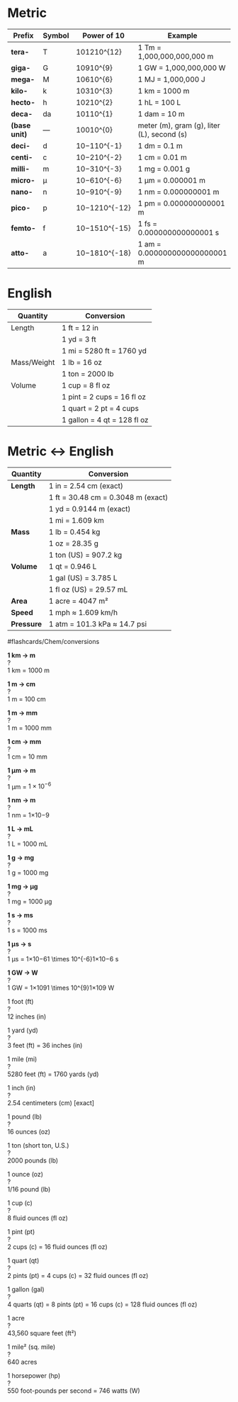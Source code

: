 # Metric

| Prefix          | Symbol | Power of 10   | Example                                    |     |
| --------------- | ------ | ------------- | ------------------------------------------ | --- |
| **tera-**       | T      | 101210^{12}   | 1 Tm = 1,000,000,000,000 m                 |     |
| **giga-**       | G      | 10910^{9}     | 1 GW = 1,000,000,000 W                     |     |
| **mega-**       | M      | 10610^{6}     | 1 MJ = 1,000,000 J                         |     |
| **kilo-**       | k      | 10310^{3}     | 1 km = 1000 m                              |     |
| **hecto-**      | h      | 10210^{2}     | 1 hL = 100 L                               |     |
| **deca-**       | da     | 10110^{1}     | 1 dam = 10 m                               |     |
| **(base unit)** | —      | 10010^{0}     | meter (m), gram (g), liter (L), second (s) |     |
| **deci-**       | d      | 10−110^{-1}   | 1 dm = 0.1 m                               |     |
| **centi-**      | c      | 10−210^{-2}   | 1 cm = 0.01 m                              |     |
| **milli-**      | m      | 10−310^{-3}   | 1 mg = 0.001 g                             |     |
| **micro-**      | µ      | 10−610^{-6}   | 1 µm = 0.000001 m                          |     |
| **nano-**       | n      | 10−910^{-9}   | 1 nm = 0.000000001 m                       |     |
| **pico-**       | p      | 10−1210^{-12} | 1 pm = 0.000000000001 m                    |     |
| **femto-**      | f      | 10−1510^{-15} | 1 fs = 0.000000000000001 s                 |     |
| **atto-**       | a      | 10−1810^{-18} | 1 am = 0.000000000000000001 m              |     |

# English
|Quantity|Conversion|
|---|---|
|Length|1 ft = 12 in|
||1 yd = 3 ft|
||1 mi = 5280 ft = 1760 yd|
|Mass/Weight|1 lb = 16 oz|
||1 ton = 2000 lb|
|Volume|1 cup = 8 fl oz|
||1 pint = 2 cups = 16 fl oz|
||1 quart = 2 pt = 4 cups|
||1 gallon = 4 qt = 128 fl oz|

# Metric <-> English
| Quantity     | Conversion                         |
| ------------ | ---------------------------------- |
| **Length**   | 1 in = 2.54 cm (exact)             |
|              | 1 ft = 30.48 cm = 0.3048 m (exact) |
|              | 1 yd = 0.9144 m (exact)            |
|              | 1 mi = 1.609 km                    |
| **Mass**     | 1 lb = 0.454 kg                    |
|              | 1 oz = 28.35 g                     |
|              | 1 ton (US) = 907.2 kg              |
| **Volume**   | 1 qt = 0.946 L                     |
|              | 1 gal (US) = 3.785 L               |
|              | 1 fl oz (US) = 29.57 mL            |
| **Area**     | 1 acre = 4047 m²                   |
| **Speed**    | 1 mph ≈ 1.609 km/h                 |
| **Pressure** | 1 atm = 101.3 kPa ≈ 14.7 psi       |


#flashcards/Chem/conversions

**1 km → m**  
?  
1 km = 1000 m

**1 m → cm**  
?  
1 m = 100 cm

**1 m → mm**  
?  
1 m = 1000 mm

**1 cm → mm**  
?  
1 cm = 10 mm

**1 µm → m**  
?  
1 µm = $1×10^{-6}$

**1 nm → m**  
?  
1 nm = 1×10−9

**1 L → mL**  
?  
1 L = 1000 mL

**1 g → mg**  
?  
1 g = 1000 mg

**1 mg → µg**  
?  
1 mg = 1000 µg

**1 s → ms**  
?  
1 s = 1000 ms

**1 µs → s**  
?  
1 µs = 1×10−61 \times 10^{-6}1×10−6 s

**1 GW → W**  
?  
1 GW = 1×1091 \times 10^{9}1×109 W

1 foot (ft)  
?  
12 inches (in)

1 yard (yd)  
?  
3 feet (ft) = 36 inches (in)

1 mile (mi)  
?  
5280 feet (ft) = 1760 yards (yd)

1 inch (in)  
?  
2.54 centimeters (cm) [exact]

1 pound (lb)  
?  
16 ounces (oz)

1 ton (short ton, U.S.)  
?  
2000 pounds (lb)

1 ounce (oz)  
?  
1/16 pound (lb)

1 cup (c)  
?  
8 fluid ounces (fl oz)

1 pint (pt)  
?  
2 cups (c) = 16 fluid ounces (fl oz)

1 quart (qt)  
?  
2 pints (pt) = 4 cups (c) = 32 fluid ounces (fl oz)

1 gallon (gal)  
?  
4 quarts (qt) = 8 pints (pt) = 16 cups (c) = 128 fluid ounces (fl oz)

1 acre  
?  
43,560 square feet (ft²)

1 mile² (sq. mile)  
?  
640 acres

1 horsepower (hp)  
?  
550 foot-pounds per second = 746 watts (W)